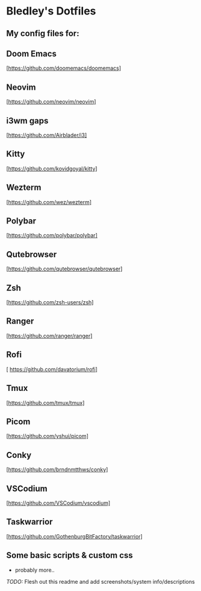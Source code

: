 # Bledley's Dotfiles

## My config files for:

## Doom Emacs
[https://github.com/doomemacs/doomemacs]

## Neovim
[https://github.com/neovim/neovim]

## i3wm gaps
[https://github.com/Airblader/i3]

## Kitty
[https://github.com/kovidgoyal/kitty]

## Wezterm
[https://github.com/wez/wezterm]

## Polybar
[https://github.com/polybar/polybar]

## Qutebrowser
[https://github.com/qutebrowser/qutebrowser]

## Zsh
[https://github.com/zsh-users/zsh]

## Ranger
[https://github.com/ranger/ranger]

## Rofi
[ https://github.com/davatorium/rofi]

## Tmux
[https://github.com/tmux/tmux]

## Picom
[https://github.com/yshui/picom]

## Conky
[https://github.com/brndnmtthws/conky]

## VSCodium
[https://github.com/VSCodium/vscodium]

## Taskwarrior
[https://github.com/GothenburgBitFactory/taskwarrior]

## Some basic scripts & custom css

+ probably more..

*TODO:* Flesh out this readme and add screenshots/system info/descriptions
